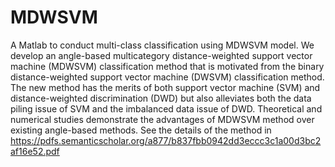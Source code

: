 # MDWSVM
A Matlab to conduct multi-class classification using MDWSVM model. 
We develop an angle-based multicategory distance-weighted support vector machine (MDWSVM) classification method that is motivated from the binary distance-weighted support vector machine (DWSVM) classification method. The new method has the merits of both support vector machine (SVM) and distance-weighted discrimination (DWD) but also alleviates both the data piling issue of SVM and the imbalanced data issue of DWD. Theoretical and numerical studies demonstrate the advantages of MDWSVM method over existing angle-based methods.
See the details of the method in https://pdfs.semanticscholar.org/a877/b837fbb0942dd3eccc3c1a00d3bc2af16e52.pdf
